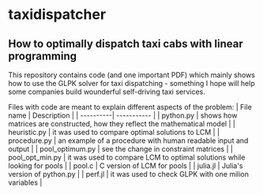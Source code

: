 # taxidispatcher
## How to optimally dispatch taxi cabs with linear programming

This repository contains code (and one important PDF) which mainly shows how to use the GLPK solver for taxi dispatching - something I hope will help some companies build wounderful self-driving taxi services. 

Files with code are meant to explain different aspects of the problem:
| File name | Description |
| ----------| ----------- |
| python.py | shows how matrices are constructed, how they reflect the mathematical model |
| heuristic.py | it was used to compare optimal solutions to LCM |
| procedure.py | an example of a procedure with human readable input and output |
| pool_optimum.py | see the change in constraint matrices |
| pool_opt_min.py | it was used to compare LCM to optimal solutions while looking for pools |
| pool.c | C version of LCM for pools |
| julia.jl | Julia's version of python.py |
| perf.jl | it was used to check GLPK with one milion variables |
